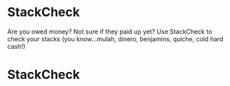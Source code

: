 # StackCheck
Are you owed money? Not sure if they paid up yet? Use StackCheck to check your stacks (you know...mulah, dinero, benjamins, quiche, cold hard cash!)
# StackCheck
